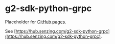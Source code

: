 # g2-sdk-python-grpc

Placeholder for [GitHub pages](https://pages.github.com/).

See [https://hub.senzing.com/g2-sdk-python-grpc](https://hub.senzing.com/g2-sdk-python-grpc).
